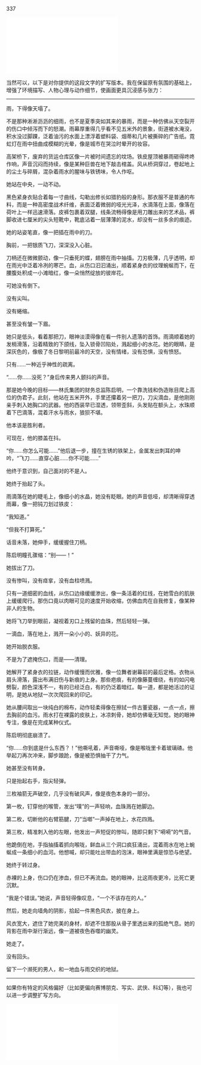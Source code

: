 337

![](../0914/336.md)

当然可以，以下是对你提供的这段文字的扩写版本。我在保留原有氛围的基础上，增强了环境描写、人物心理与动作细节，使画面更具沉浸感与张力：

---

雨，下得像天塌了。

不是那种淅淅沥沥的细雨，也不是夏季突如其来的暴雨，而是一种仿佛从天空裂开的伤口中倾泻而下的怒潮。雨幕厚重得几乎看不见五米外的景象，街道被水淹没，积水没过脚踝，泛着油污的水面上漂浮着塑料袋、烟蒂和几片被撕碎的广告纸。霓虹灯在雨中扭曲成模糊的光晕，像是城市在哭泣时晕开的妆容。

高架桥下，废弃的货运仓库区像一片被时间遗忘的坟场。铁皮屋顶被暴雨砸得咚咚作响，声音沉闷而持续，像是某种巨兽在地下敲击棺盖。风从桥洞穿过，卷起地上的尘土与碎屑，混杂着雨水的腥味与铁锈味，令人作呕。

她站在中央，一动不动。

黑色紧身衣贴合着每一寸曲线，勾勒出修长如猎豹般的身形。那衣服不是普通的布料，而是一种高密度战术纤维，表面泛着微弱的哑光光泽，水滴落在上面，像落在荷叶上一样迅速滑落。皮裤包裹着双腿，线条流畅得像是用刀雕出来的艺术品，裤脚收进七厘米的尖头短靴中，靴底沾着一层薄薄的泥水，却没有一丝多余的痕迹。

她的站姿笔直，像一把插在雨中的刀。

胸前，一把银质飞刀，深深没入心脏。

刀柄还在微微颤动，像一只垂死的蝶，翅膀在雨中抽搐。刀刃极薄，几乎透明，却在雨光中泛着冷冽的寒芒。血，从伤口汩汩涌出，顺着紧身衣的纹理蜿蜒而下，在腰腹处积成一小滩暗红，像一朵悄然绽放的彼岸花。

可她没有倒下。

没有尖叫。

没有蜷缩。

甚至没有皱一下眉。

她只是低头，看着那把刀，眼神淡漠得像在看一件别人遗落的首饰。雨滴顺着她的发梢滑落，沿着精致的下颌线，坠入锁骨凹陷处，溅起细小的水花。她的眼睛，是深灰色的，像极了冬日黎明前最冷的天空，没有情绪，没有恐惧，没有愤怒。

只有……一种近乎神性的疏离。

“……你……没死？”身后传来男人颤抖的声音。

那是她今晚的目标——林氏集团的财务总监陈启明，一个靠洗钱和伪造账目爬上高位的伪君子。此刻，他站在五米开外，手里还攥着另一把刀，刀尖滴血，是他刚刚亲手刺入她胸口的武器。他的西装早已湿透，领带歪斜，头发贴在额头上，水珠顺着下巴滴落，混着汗水与雨水，狼狈不堪。

他本该是胜利者。

可现在，他的膝盖在抖。

“你……你怎么可能……”他后退一步，撞在生锈的铁架上，金属发出刺耳的呻吟，“飞刀……直穿心脏……你不可能……”

他终于意识到，自己面对的不是人。

她终于抬起了头。

雨滴落在她的睫毛上，像细小的水晶，她没有眨眼。她的声音低哑，却清晰得穿透雨幕，像一把钝刀划过铁皮：

“我知道。”

“但我不打算死。”

话音未落，她伸手，缓缓握住刀柄。

陈启明瞳孔骤缩：“别——！”

她拔出了刀。

没有惨叫，没有痉挛，没有血柱喷溅。

只有一道细密的血线，从伤口边缘缓缓渗出，像一条活着的红线，在她雪白的肌肤上缓缓爬行。那伤口竟以肉眼可见的速度开始收缩，仿佛血肉在自我修复，像某种非人的生物。

她将飞刀举到眼前，凝视着刃口上残留的血珠，然后轻轻一弹。

一滴血，落在地上，溅开一朵小小的、妖异的花。

她开始脱衣服。

不是为了遮掩伤口，而是——清理。

她解开了紧身衣的拉链，动作缓慢而优雅，像一位舞者谢幕前的最后定格。衣物从肩头滑落，露出布满旧伤与新痕的上身。那些疤痕，有的像藤蔓缠绕，有的如闪电劈裂，颜色深浅不一，有的已经泛白，有的仍泛着暗红。每一道，都是她活过的证明，是她从地狱一次次爬回来的印记。

她从腰间取出一块纯白的棉布，动作轻柔得像在擦拭一件古董瓷器，一点一点，擦去胸前的血污。雨水打在裸露的皮肤上，冰凉刺骨，她却仿佛毫无知觉。她的眼神专注，像是在完成某种仪式。

陈启明彻底崩溃了。

“你……你到底是什么东西？！”他嘶吼着，声音嘶哑，像是喉咙里卡着玻璃碴。他举起刀再次冲来，脚步踉跄，像是被恐惧抽干了力气。

她甚至没有转身。

只是抬起右手，指尖轻弹。

三枚袖箭无声破空，几乎没有破风声，像是夜色本身的一部分。

第一枚，钉穿他的喉管，发出“噗”的一声轻响，血珠溅在她脚边。

第二枚，切断他的右臂筋腱，刀“当啷”一声掉在地上，水花四溅。

第三枚，精准刺入他的左眼，他发出一声短促的惨叫，随即只剩下“嗬嗬”的气音。

他跪倒在地，手指抽搐着抓向喉咙，鲜血从三个洞口疯狂涌出，混着雨水在地上蜿蜒成一条细小的血河。他想喊，却只能吐出带血的泡沫，眼神里满是惊恐与绝望。

她终于转过身。

赤裸的上身，伤口仍在渗血，但已不再流血。她的眼神，比这雨夜更冷，比死亡更沉默。

“我是个错误。”她说，声音轻得像叹息，“一个不该存在的人。”

然后，她走向墙角的阴影，拾起一件黑色风衣，披在身上。

风衣宽大，遮住了她完美的身材，却遮不住那股从骨子里透出来的孤绝气息。她的背影在雨中渐行渐远，像一道被夜色吞噬的幽灵。

她走了。

没有回头。

留下一个濒死的男人，和一地血与雨交织的地狱。

---

如果你有特定的风格偏好（比如更偏向赛博朋克、写实、武侠、科幻等），我也可以进一步调整扩写方向。

![](../0914/338.md)
